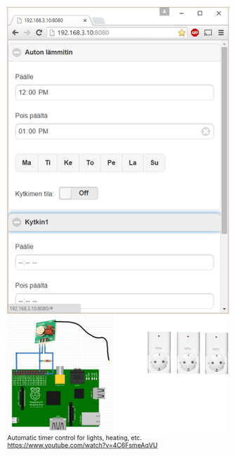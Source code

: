 ![Alt text](https://github.com/arttupii/SmartHome/blob/master/pictures/screenshot.png?raw=true "Title")
![Alt text](https://github.com/arttupii/SmartHome/blob/master/pictures/schematic.png?raw=true "Title")
 Automatic timer control for lights, heating, etc.
 https://www.youtube.com/watch?v=4C6FsmeAqVU
